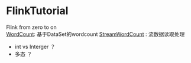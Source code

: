 # FlinkTutorial
Flink from zero to on <br>
[WordCount](/src/main/jave/com/jw9j/wc/WordCount.java): 基于DataSet的wordcount
[StreamWordCount](/src/main/jave/com/jw9j/wc/StreamWordCount.java) : 流数据读取处理
<br>
- int vs Interger ？
- 多态 ？
